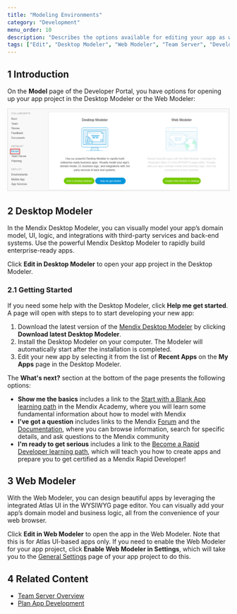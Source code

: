 ```yaml
---
title: "Modeling Environments"
category: "Development"
menu_order: 10
description: "Describes the options available for editing your app as well as how to view the overview of revisions and commits."
tags: ["Edit", "Desktop Modeler", "Web Modeler", "Team Server", "Developer Portal", "commit"]
---
```


## 1 Introduction

On the **Model** page of the Developer Portal, you have options for opening up your app project in the Desktop Modeler or the Web Modeler:

![](attachments/model.png)

## 2 Desktop Modeler

In the Mendix Desktop Modeler, you can visually model your app’s domain model, UI, logic, and integrations with third-party services and back-end systems. Use the powerful Mendix Desktop Modeler to rapidly build enterprise-ready apps.

Click **Edit in Desktop Modeler** to open your app project in the Desktop Modeler.

### 2.1 Getting Started

If you need some help with the Desktop Modeler, click **Help me get started**. A page will open with steps to to start developing your new app:

1. Download the latest version of the [Mendix Desktop Modeler](https://appstore.home.mendix.com/link/modelers/) by clicking **Download latest Desktop Modeler**.
2. Install the Desktop Modeler on your computer. The Modeler will automatically start after the installation is completed.
3. Edit your new app by selecting it from the list of **Recent Apps** on the **My Apps** page in the Desktop Modeler.

The **What's next?** section at the bottom of the page presents the following options:

* **Show me the basics** includes a link to the [Start with a Blank App learning path](https://gettingstarted.mendixcloud.com/link/path/2) in the Mendix Academy, where you will learn some fundamental information about how to model with Mendix
* **I've got a question** includes links to the Mendix [Forum](https://gettingstarted.mendixcloud.com/index3.html) and the [Documentation](https://docs.mendix.com/), where you can browse information, search for specific details, and ask questions to the Mendix community
* **I'm ready to get serious** includes a link to the [Become a Rapid Developer learning path](https://gettingstarted.mendixcloud.com/link/path/10), which will teach you how to create apps and prepare you to get certified as a Mendix Rapid Developer!

## 3  Web Modeler

With the Web Modeler, you can design beautiful apps by leveraging the integrated Atlas UI in the WYSIWYG page editor. You can visually add your app’s domain model and business logic, all from the convenience of your web browser.

Click **Edit in Web Modeler** to open the app in the Web Modeler. Note that this is for Atlas UI-based apps only. If you need to enable the Web Modeler for your app project, click **Enable Web Modeler in Settings**, which will take you to the [General Settings](../settings/general-settings) page of your app project to do this.

## 4 Related Content

* [Team Server Overview](team-server)
* [Plan App Development](planning-development)
